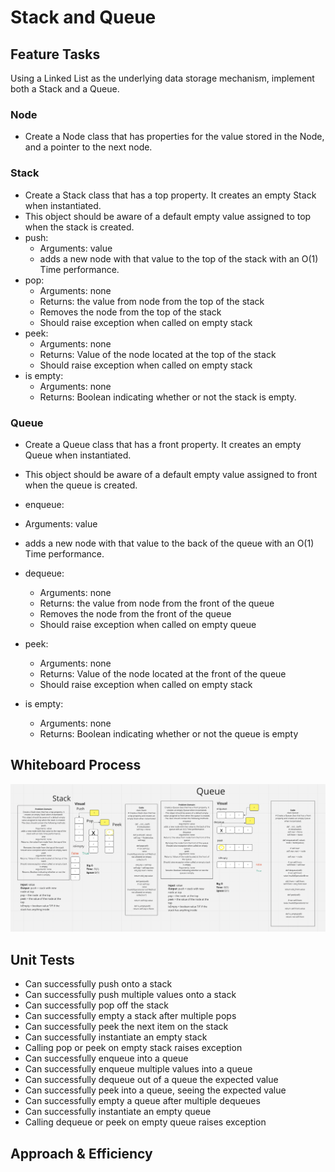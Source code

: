 # Stack and Queue

## Feature Tasks

Using a Linked List as the underlying data storage mechanism, implement both a Stack and a Queue.

### Node

* Create a Node class that has properties for the value stored in the Node, and a pointer to the next node.

### Stack

* Create a Stack class that has a top property. It creates an empty Stack when instantiated.
* This object should be aware of a default empty value assigned to top when the stack is created.
* push:
  * Arguments: value
  * adds a new node with that value to the top of the stack with an O(1) Time performance.
* pop:
  * Arguments: none
  * Returns: the value from node from the top of the stack
  * Removes the node from the top of the stack
  * Should raise exception when called on empty stack
* peek:
  * Arguments: none
  * Returns: Value of the node located at the top of the stack
  * Should raise exception when called on empty stack
* is empty:
  * Arguments: none
  * Returns: Boolean indicating whether or not the stack is empty.

### Queue

* Create a Queue class that has a front property. It creates an empty Queue when instantiated.
* This object should be aware of a default empty value assigned to front when the queue is created.

* enqueue:
* Arguments: value
* adds a new node with that value to the back of the queue with an O(1) Time performance.
* dequeue:
  * Arguments: none
  * Returns: the value from node from the front of the queue
  * Removes the node from the front of the queue
  * Should raise exception when called on empty queue
* peek:
  * Arguments: none
  * Returns: Value of the node located at the front of the queue
  * Should raise exception when called on empty stack
* is empty:
  * Arguments: none
  * Returns: Boolean indicating whether or not the queue is empty

## Whiteboard Process
![challenge10](whiteBoard.png)


## Unit Tests

* Can successfully push onto a stack
* Can successfully push multiple values onto a stack
* Can successfully pop off the stack
* Can successfully empty a stack after multiple pops
* Can successfully peek the next item on the stack
* Can successfully instantiate an empty stack
* Calling pop or peek on empty stack raises exception
* Can successfully enqueue into a queue
* Can successfully enqueue multiple values into a queue
* Can successfully dequeue out of a queue the expected value
* Can successfully peek into a queue, seeing the expected value
* Can successfully empty a queue after multiple dequeues
* Can successfully instantiate an empty queue
* Calling dequeue or peek on empty queue raises exception

## Approach & Efficiency